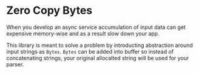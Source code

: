# Zero Copy Bytes 

When you develop an async service accumulation of input data can get expensive memory-wise and as a result slow down your app. 

This library is meant to solve a problem by introducting abstraction around input strings as `Bytes`. `Bytes` can be added into buffer so instead of concatenating strings, your original allocalted string will be used for your parser.  
